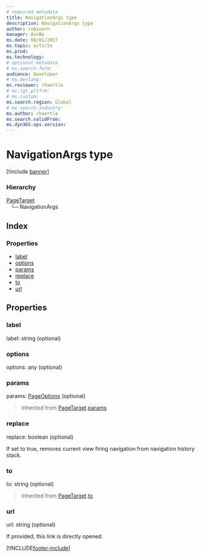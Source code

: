 ```yaml
---
# required metadata
title: NavigationArgs type
description: NavigationArgs type
author: robinarh
manager: AnnBe
ms.date: 08/01/2017
ms.topic: article
ms.prod: 
ms.technology: 
# optional metadata
# ms.search.form:
audience: Developer
# ms.devlang: 
ms.reviewer: rhaertle
# ms.tgt_pltfrm: 
# ms.custom:
ms.search.region: Global
# ms.search.industry: 
ms.author: rhaertle
ms.search.validFrom:
ms.dyn365.ops.version:
---
```


# NavigationArgs type

[!include [banner](../../../../includes/banner.md)]

### Hierarchy

[PageTarget](view-model-ipage-ipagetarget.md) <br>&nbsp;&nbsp;&nbsp;└─ NavigationArgs <br>

## Index

### Properties

* [label](view-model-ipage-inavigationargs.md#label)
* [options](view-model-ipage-inavigationargs.md#options)
* [params](view-model-ipage-inavigationargs.md#params)
* [replace](view-model-ipage-inavigationargs.md#replace)
* [to](view-model-ipage-inavigationargs.md#to)
* [url](view-model-ipage-inavigationargs.md#url)

## Properties

### label

label: string (optional) 




### options

options: any (optional) 




### params

params: [PageOptions](view-model-ipage-ipageoptions.md) (optional) 



> Inherited from [PageTarget](view-model-ipage-ipagetarget.md).[params](view-model-ipage-ipagetarget.md#params)


### replace

replace: boolean (optional) 

If set to true, removes current view firing navigation from navigation history stack.


### to

to: string (optional) 



> Inherited from [PageTarget](view-model-ipage-ipagetarget.md).[to](view-model-ipage-ipagetarget.md#to)


### url

url: string (optional) 

If provided, this link is directly opened.




[!INCLUDE[footer-include](../../../../../../includes/footer-banner.md)]
